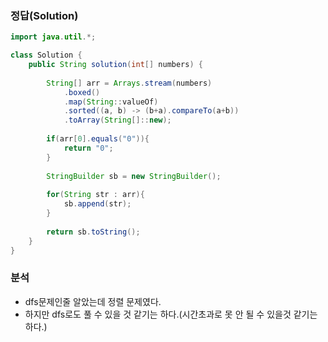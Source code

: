 ###   정답(Solution)
```java
import java.util.*;

class Solution {
    public String solution(int[] numbers) {
        
        String[] arr = Arrays.stream(numbers)
            .boxed()
            .map(String::valueOf)
            .sorted((a, b) -> (b+a).compareTo(a+b))
            .toArray(String[]::new);
        
        if(arr[0].equals("0")){
            return "0";
        }
        
        StringBuilder sb = new StringBuilder();
        
        for(String str : arr){
            sb.append(str);
        }
        
        return sb.toString();
    }
}
```

###   분석
-   dfs문제인줄 알았는데 정렬 문제였다.
-   하지만 dfs로도 풀 수 있을 것 같기는 하다.(시간초과로 못 안 될 수 있을것 같기는 하다.)